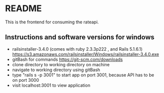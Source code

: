 # README

This is the frontend for consuming the rateapi.

## Instructions and software versions for windows

*	railsinstaller-3.4.0 (comes with ruby 2.3.3p222 , and Rails 5.1.6.1) https://s3.amazonaws.com/railsinstaller/Windows/railsinstaller-3.4.0.exe
*	gitBash for commands https://git-scm.com/downloads
*	clone directory to working directory on machine
*	navigate to working directory using gitBash
*	type "rails s -p 3001" to start app on port 3001, because API has to be on port 3000
*	visit localhost:3001 to view application
